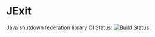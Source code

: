 # JExit
Java shutdown federation library
CI Status: 
[![Build Status](https://travis-ci.org/sidgod/JExit.svg?branch=master)](https://travis-ci.org/sidgod/JExit)